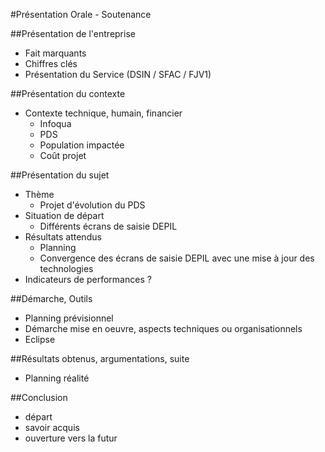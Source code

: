 #Présentation Orale - Soutenance

##Présentation de l'entreprise

- Fait marquants
- Chiffres clés
- Présentation du Service (DSIN / SFAC / FJV1)

##Présentation du contexte

- Contexte technique, humain, financier
	- Infoqua
	- PDS
	- Population impactée
	- Coût projet

##Présentation du sujet

- Thème
	- Projet d'évolution du PDS
- Situation de départ
	- Différents écrans de saisie DEPIL
- Résultats attendus
	- Planning 
	- Convergence des écrans de saisie DEPIL avec une mise à jour des technologies
- Indicateurs de performances ?

##Démarche, Outils

- Planning prévisionnel
- Démarche mise en oeuvre, aspects techniques ou organisationnels
- Eclipse


##Résultats obtenus, argumentations, suite

- Planning réalité

##Conclusion

- départ
- savoir acquis
- ouverture vers la futur